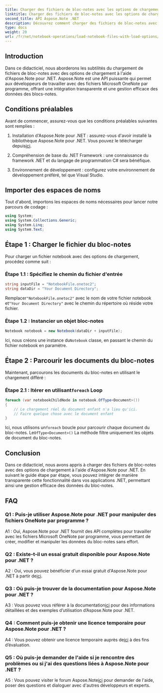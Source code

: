 ```yaml
---
title: Charger des fichiers de bloc-notes avec les options de chargement dans Aspose Note .NET
linktitle: Charger des fichiers de bloc-notes avec les options de chargement dans Aspose Note .NET
second_title: API Aspose.Note .NET
description: Découvrez comment charger des fichiers de bloc-notes avec des options de chargement à l'aide d'Aspose.Note pour .NET. Intégrez de manière transparente cette fonctionnalité dans vos applications .NET pour une gestion efficace des données de notebook.
type: docs
weight: 20
url: /fr/net/notebook-operations/load-notebook-files-with-load-options/
---
```

## Introduction

Dans ce didacticiel, nous aborderons les subtilités du chargement de fichiers de bloc-notes avec des options de chargement à l'aide d'Aspose.Note pour .NET. Aspose.Note est une API puissante qui permet aux développeurs de travailler avec des fichiers Microsoft OneNote par programme, offrant une intégration transparente et une gestion efficace des données des blocs-notes.

## Conditions préalables

Avant de commencer, assurez-vous que les conditions préalables suivantes sont remplies :

1.  Installation d'Aspose.Note pour .NET : assurez-vous d'avoir installé la bibliothèque Aspose.Note pour .NET. Vous pouvez le télécharger depuis[ici](https://releases.aspose.com/note/net/).

2. Compréhension de base du .NET Framework : une connaissance du framework .NET et du langage de programmation C# sera bénéfique.

3. Environnement de développement : configurez votre environnement de développement préféré, tel que Visual Studio.

## Importer des espaces de noms

Tout d'abord, importons les espaces de noms nécessaires pour lancer notre parcours de codage :

```csharp
using System;
using System.Collections.Generic;
using System.Linq;
using System.Text;
```

## Étape 1 : Charger le fichier du bloc-notes

Pour charger un fichier notebook avec des options de chargement, procédez comme suit :

### Étape 1.1 : Spécifiez le chemin du fichier d'entrée

```csharp
string inputFile = "NotebookFile.onetoc2";
string dataDir = "Your Document Directory";
```

 Remplacer`"NotebookFile.onetoc2"` avec le nom de votre fichier notebook et`"Your Document Directory"` avec le chemin du répertoire où réside votre fichier.

### Étape 1.2 : Instancier un objet bloc-notes

```csharp
Notebook notebook = new Notebook(dataDir + inputFile);
```

 Ici, nous créons une instance du`Notebook` classe, en passant le chemin du fichier notebook en paramètre.

## Étape 2 : Parcourir les documents du bloc-notes

Maintenant, parcourons les documents du bloc-notes en utilisant le chargement différé :

###  Étape 2.1 : Itérer en utilisant`foreach` Loop

```csharp
foreach (var notebookChildNode in notebook.OfType<Document>()) 
{
    // Le chargement réel du document enfant n'a lieu qu'ici.
    // Faire quelque chose avec le document enfant
}
```

 Ici, nous utilisons un`foreach` boucle pour parcourir chaque document du bloc-notes. Le`OfType<Document>()` La méthode filtre uniquement les objets de document du bloc-notes.

## Conclusion

Dans ce didacticiel, nous avons appris à charger des fichiers de bloc-notes avec des options de chargement à l'aide d'Aspose.Note pour .NET. En suivant le guide étape par étape, vous pouvez intégrer de manière transparente cette fonctionnalité dans vos applications .NET, permettant ainsi une gestion efficace des données du bloc-notes.

## FAQ

### Q1 : Puis-je utiliser Aspose.Note pour .NET pour manipuler des fichiers OneNote par programme ?

A1 : Oui, Aspose.Note pour .NET fournit des API complètes pour travailler avec les fichiers Microsoft OneNote par programme, vous permettant de créer, modifier et manipuler les données du bloc-notes sans effort.

### Q2 : Existe-t-il un essai gratuit disponible pour Aspose.Note pour .NET ?

A2 : Oui, vous pouvez bénéficier d'un essai gratuit d'Aspose.Note pour .NET à partir de[ici](https://releases.aspose.com/).

### Q3 : Où puis-je trouver de la documentation pour Aspose.Note pour .NET ?

 A3 : Vous pouvez vous référer à la documentation[ici](https://reference.aspose.com/note/net/) pour des informations détaillées et des exemples d’utilisation d’Aspose.Note pour .NET.

### Q4 : Comment puis-je obtenir une licence temporaire pour Aspose.Note pour .NET ?

 A4 : Vous pouvez obtenir une licence temporaire auprès de[ici](https://purchase.aspose.com/temporary-license/) à des fins d’évaluation.

### Q5 : Où puis-je demander de l'aide si je rencontre des problèmes ou si j'ai des questions liées à Aspose.Note pour .NET ?

 A5 : Vous pouvez visiter le forum Aspose.Note[ici](https://forum.aspose.com/c/note/28) pour demander de l'aide, poser des questions et dialoguer avec d'autres développeurs et experts.